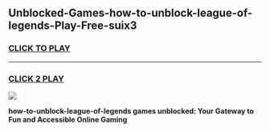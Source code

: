 
## Unblocked-Games-how-to-unblock-league-of-legends-Play-Free-suix3
<h3>
<a href="https://premium76.site?title=how-to-unblock-league-of-legends&ref=23A">CLICK TO PLAY</a></h3>
<hr>

<h3>
<a href="https://premium76.site?title=how-to-unblock-league-of-legends&ref=23A">CLICK 2 PLAY</a>
  
</h3>

<a href="https://premium76.site?title=how-to-unblock-league-of-legends&ref=23A"><img src="https://clearcache.store/games.png"></a>


**how-to-unblock-league-of-legends games unblocked: Your Gateway to Fun and Accessible Online Gaming**
